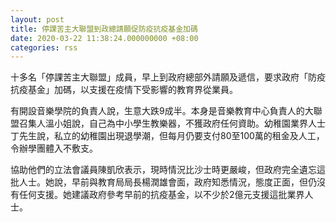 ```yaml
---
layout: post
title: 停課苦主大聯盟到政總請願促防疫抗疫基金加碼
date: 2020-03-22 11:38:24.000000000 +08:00
categories: rss
---
```


十多名「停課苦主大聯盟」成員，早上到政府總部外請願及遞信，要求政府「防疫抗疫基金」加碼，以支援在疫情下受影響的教育界從業員。

有開設音樂學院的負責人說，生意大跌9成半。本身是音樂教育中心負責人的大聯盟召集人溫小姐說，自己為中小學生教樂器，不獲政府任何資助。幼稚園業界人士丁先生說，私立的幼稚園出現退學潮，但每月仍要支付80至100萬的租金及人工，令辦學團體入不敷支。

協助他們的立法會議員陳凱欣表示，現時情況比沙士時更嚴峻，但政府完全遺忘這批人士。她說，早前與教育局局長楊潤雄會面，政府知悉情況，態度正面，但仍沒有任何支援。她建議政府參考早前的抗疫基金，以不少於2億元支援這批業界人士。
